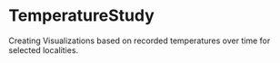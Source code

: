 # TemperatureStudy

Creating Visualizations based on recorded temperatures over time for selected localities.
